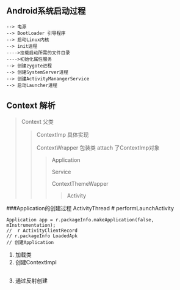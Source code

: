 ## Android系统启动过程
	--> 电源 
	--> BootLoader 引导程序
	--> 启动Linux内核
	--> init进程
	---->挂载启动所需的文件目录
	---->初始化属性服务
	--> 创建zygote进程
	--> 创建SystemServer进程
	--> 创建ActivityManangerService
	--> 启动Launcher进程




## Context 解析

>Context 父类
>>ContextImp 具体实现
>>
>>ContextWrapper 包装类 attach 了ContextImp对象
>>>Application 
>>>
>>>Service
>>>
>>>ContextThemeWapper 
>>>>Activity 

###Application的创建过程
ActivityThread # performLaunchActivity 
```
Application app = r.packageInfo.makeApplication(false, mInstrumentation); 
//  r ActivityClientRecord 
// r.packageInfo LoadedApk
// 创建Application
```
1. 加载类
2. 创建ContextImpl  
 ```
 
 ```
3. 通过反射创建



		